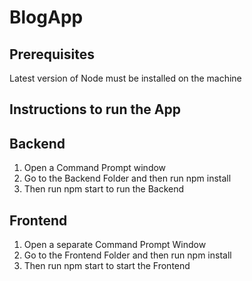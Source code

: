# BlogApp


Prerequisites 
--------------

Latest version of Node must be installed on the machine

Instructions to run the App
---------------------------

Backend
-------
1) Open a Command  Prompt window 
2) Go to the Backend Folder and then run npm install
3) Then run npm start to run the Backend

Frontend
--------
1) Open a separate Command Prompt Window
2) Go to the Frontend Folder and then run npm install
3) Then run npm start to start the Frontend
